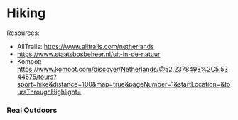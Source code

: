 # Hiking

Resources:
- AllTrails: https://www.alltrails.com/netherlands
- https://www.staatsbosbeheer.nl/uit-in-de-natuur
- Komoot: https://www.komoot.com/discover/Netherlands/@52.2378498%2C5.5344575/tours?sport=hike&distance=100&map=true&pageNumber=1&startLocation=&toursThroughHighlight=


### Real Outdoors

